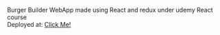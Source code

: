 Burger Builder WebApp made using React and redux under udemy React course
<br />
Deployed at: [Click Me!](https://react-my-burger-55460.web.app/)
